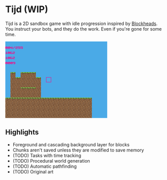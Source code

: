# Tijd (WIP)

Tijd is a 2D sandbox game with idle progression inspired by [Blockheads](https://theblockheads.net/). You instruct your bots, and they do the work. Even if you're gone for some time.

![Screenshot](screenshot.png)

## Highlights
- Foreground and cascading background layer for blocks
- Chunks aren't saved unless they are modified to save memory
- (TODO) Tasks with time tracking
- (TODO) Procedural world generation
- (TODO) Automatic pathfinding
- (TODO) Original art